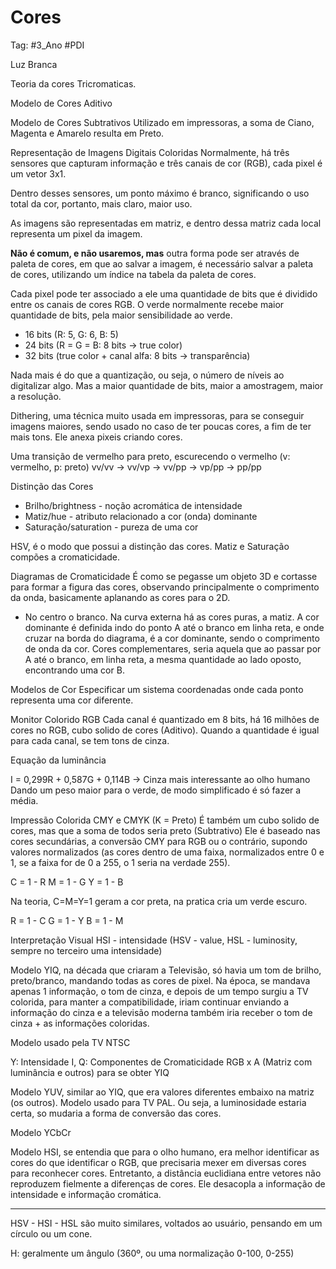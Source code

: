 # Cores

Tag: #3_Ano #PDI 

Luz Branca

Teoria da cores Tricromaticas.

Modelo de Cores Aditivo

Modelo de Cores Subtrativos
Utilizado em impressoras, a soma de Ciano, Magenta e Amarelo resulta em Preto.

Representação de Imagens Digitais Coloridas
Normalmente, há três sensores que capturam informação e três canais de cor (RGB), cada pixel é um vetor 3x1.

Dentro desses sensores, um ponto máximo é branco, significando o uso total da cor, portanto, mais claro, maior uso.

As imagens são representadas em matriz, e dentro dessa matriz cada local representa um pixel da imagem.

**Não é comum, e não usaremos, mas** outra forma pode ser através de paleta de cores, em que ao salvar a imagem, é necessário salvar a paleta de cores, utilizando um índice na tabela da paleta de cores.

Cada pixel pode ter associado a ele uma quantidade de bits que é dividido entre os canais de cores RGB. O verde normalmente recebe maior quantidade de bits, pela maior sensibilidade ao verde.
* 16 bits (R: 5, G: 6, B: 5)
* 24 bits (R = G = B: 8 bits -> true color)
* 32 bits (true color + canal alfa: 8 bits -> transparência)

Nada mais é do que a quantização, ou seja, o número de níveis ao digitalizar algo. Mas a maior quantidade de bits, maior a amostragem, maior a resolução.

Dithering, uma técnica muito usada em impressoras, para se conseguir imagens maiores, sendo usado no caso de ter poucas cores, a fim de ter mais tons. Ele anexa pixeis criando cores.

Uma transição de vermelho para preto, escurecendo o vermelho (v: vermelho, p: preto)
vv/vv -> vv/vp -> vv/pp -> vp/pp -> pp/pp

Distinção das Cores
* Brilho/brightness - noção acromática de intensidade
* Matiz/hue - atributo relacionado a cor (onda) dominante
* Saturação/saturation - pureza de uma cor

HSV, é o modo que possui a distinção das cores.
Matiz e Saturação compões a cromaticidade.

Diagramas de Cromaticidade
É como se pegasse um objeto 3D e cortasse para formar a figura das cores, observando principalmente o comprimento da onda, basicamente aplanando as cores para o 2D.

* No centro o branco. Na curva externa há as cores puras, a matiz.
A cor dominante é definida indo do ponto A até o branco em linha reta, e onde cruzar na borda do diagrama, é a cor dominante, sendo o comprimento de onda da cor.
Cores complementares, seria aquela que ao passar por A até o branco, em linha reta, a mesma quantidade ao lado oposto, encontrando uma cor B.

Modelos de Cor
Especificar um sistema coordenadas onde cada ponto representa uma cor diferente.

Monitor Colorido RGB
Cada canal é quantizado em 8 bits, há 16 milhões de cores no RGB, cubo solido de cores (Aditivo). Quando a quantidade é igual para cada canal, se tem tons de cinza.

Equação da luminância

I = 0,299R + 0,587G + 0,114B -> Cinza mais interessante ao olho humano
Dando um peso maior para o verde, de modo simplificado é só fazer a média.

Impressão Colorida CMY e CMYK (K = Preto)
É também um cubo solido de cores, mas que a soma de todos seria preto (Subtrativo)
Ele é baseado nas cores secundárias, a conversão CMY para RGB ou o contrário, supondo valores normalizados (as cores dentro de uma faixa, normalizados entre 0 e 1, se a faixa for de 0 a 255, o 1 seria na verdade 255).

C = 1 - R
M = 1 - G
Y = 1 - B

Na teoria, C=M=Y=1 geram a cor preta, na pratica cria um verde escuro.

R = 1 - C
G = 1 - Y
B = 1 - M

Interpretação Visual HSI - intensidade (HSV - value, HSL - luminosity, sempre no terceiro uma intensidade)

Modelo YIQ, na década que criaram a Televisão, só havia um tom de brilho, preto/branco, mandando todas as cores de pixel. Na época, se mandava apenas 1 informação, o tom de cinza, e depois de um tempo surgiu a TV colorida, para manter a compatibilidade, iriam continuar enviando a informação do cinza e a televisão moderna também iria receber o tom de cinza + as informações coloridas.

Modelo usado pela TV NTSC

Y: Intensidade
I, Q: Componentes de Cromaticidade
RGB x A (Matriz com luminância e outros) para se obter YIQ

Modelo YUV, similar ao YIQ, que era valores diferentes embaixo na matriz (os outros). Modelo usado para TV PAL. Ou seja, a luminosidade estaria certa, so mudaria a forma de conversão das cores.

Modelo YCbCr

Modelo HSI, se entendia que para o olho humano, era melhor identificar as cores do que identificar o RGB, que precisaria mexer em diversas cores para reconhecer cores. Entretanto, a distância euclidiana entre vetores não reproduzem fielmente a diferenças de cores. Ele desacopla a informação de intensidade e informação cromática.

****

HSV - HSI - HSL são muito similares, voltados ao usuário, pensando em um círculo ou um cone.

H: geralmente um ângulo (360º, ou uma normalização 0-100, 0-255)

